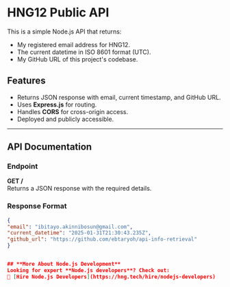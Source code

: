 # HNG12 Public API

This is a simple Node.js API that returns:
- My registered email address for HNG12.
- The current datetime in ISO 8601 format (UTC).
- My GitHub URL of this project's codebase.

## Features
- Returns JSON response with email, current timestamp, and GitHub URL.
- Uses **Express.js** for routing.
- Handles **CORS** for cross-origin access.
- Deployed and publicly accessible.

---

## API Documentation

### **Endpoint**
**GET /**  
Returns a JSON response with the required details.

### **Response Format**
```json
{
"email": "ibitayo.akinnibosun@gmail.com",
"current_datetime": "2025-01-31T21:30:43.235Z",
"github_url": "https://github.com/ebtaryoh/api-info-retrieval"
}


## **More About Node.js Development**
Looking for expert **Node.js developers**? Check out:  
🔗 [Hire Node.js Developers](https://hng.tech/hire/nodejs-developers)

